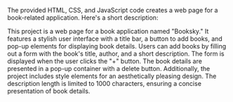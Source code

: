 The provided HTML, CSS, and JavaScript code creates a web page for a book-related application. Here's a short description:

This project is a web page for a book application named "Booksky." 
It features a stylish user interface with a title bar, a button to add books, and pop-up elements for displaying book details. 
Users can add books by filling out a form with the book's title, author, and a short description. 
The form is displayed when the user clicks the "+" button. 
The book details are presented in a pop-up container with a delete button. 
Additionally, the project includes style elements for an aesthetically pleasing design. 
The description length is limited to 1000 characters, ensuring a concise presentation of book details.
